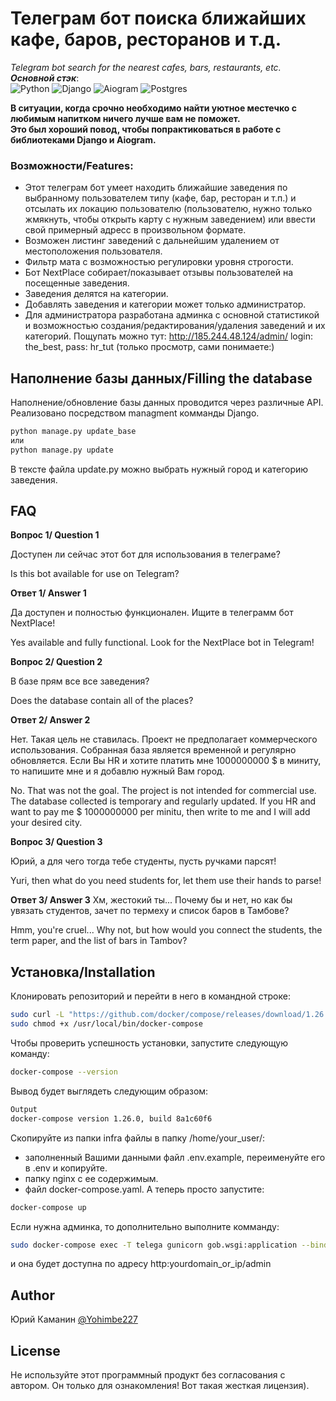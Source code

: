 # Телеграм бот поиска ближайших кафе, баров, ресторанов и т.д.  

_Telegram bot search for the nearest cafes, bars, restaurants, etc._  
_**Основной стэк**_:  
![Python](https://img.shields.io/badge/python-3.11-3670A0?style=for-the-badge&logo=python&logoColor=ffdd54)
![Django](https://img.shields.io/badge/django-4.1-%23092E20.svg?style=for-the-badge&logo=django&logoColor=white)
![Aiogram](https://img.shields.io/badge/Aiogram-2-ff1709?style=for-the-badge&logo=aiogram&logoColor=white&color=ff1709&labelColor=gray)
![Postgres](https://img.shields.io/badge/postgres-%23316192.svg?style=for-the-badge&logo=postgresql&logoColor=white)

**В ситуации, когда срочно необходимо найти уютное местечко с любимым
напитком ничего лучше вам не поможет.  
Это был хороший повод, чтобы
попрактиковаться в работе с библиотеками Django и Aiogram.**

### Возможности/Features:

* Этот телеграм бот умеет находить ближайшие заведения по выбранному пользователем типу (кафе, бар, ресторан и т.п.) и отсылать их локацию пользователю (пользователю, нужно только жмякнуть, чтобы открыть карту с нужным заведением) или ввести свой примерный адресс в произвольном формате.
* Возможен листинг заведений с дальнейшим удалением от местоположения пользователя.
* Фильтр мата с возможностью регулировки уровня строгости.
* Бот NextPlace собирает/показывает отзывы пользователей на посещенные заведения. 
* Заведения делятся на категории. 
* Добавлять заведения и категории  может только администратор.
* Для администратора разработана админка с основной статистикой и возможностью создания/редактирования/удаления заведений и их категорий. 
Пощупать можно тут: http://185.244.48.124/admin/ login: the_best, pass: hr_tut (только просмотр, сами понимаете:)




## Наполнение базы данных/Filling the database

Наполнение/обновление базы данных проводится через различные API. Реализовано
посредством managment комманды Django.
```bash
python manage.py update_base
или
python manage.py update
```
В тексте файла update.py можно выбрать нужный город и категорию заведения.

## FAQ

**Вопрос 1/ Question 1**

Доступен ли сейчас этот бот для использования в телеграме?  

Is this bot available for use on Telegram?

**Ответ 1/ Answer 1**

Да доступен и полностью функционален. Ищите в телеграмм бот NextPlace! 

Yes available and fully functional. Look for the NextPlace bot in Telegram!

**Вопрос 2/ Question 2**

В базе прям все все заведения?

Does the database contain all of the places?

**Ответ 2/ Answer 2**

Нет. Такая цель не ставилась. Проект не предполагает коммерческого использования. Собранная база является временной и регулярно обновляется. Если Вы HR и хотите платить мне 1000000000 $ в миниту, то напишите мне и я добавлю нужный Вам город. 

No. That was not the goal. The project is not intended for commercial use. The database collected is temporary and regularly updated. If you HR and want to pay me $ 1000000000 per minitu, then write to me and I will add your desired city.

**Вопрос 3/ Question 3**

Юрий, а для чего тогда тебе студенты, пусть ручками парсят!

Yuri, then what do you need students for, let them use their hands to parse!

**Ответ 3/ Answer 3**
Хм, жестокий ты... Почему бы и нет, но как бы увязать студентов, зачет по термеху и список баров в Тамбове?

Hmm, you're cruel... Why not, but how would you connect the students, the term paper, and the list of bars in Tambov?

## Установка/Installation

Клонировать репозиторий и перейти в него в командной строке:
```bash
sudo curl -L "https://github.com/docker/compose/releases/download/1.26.0/docker-compose-$(uname -s)-$(uname -m)" -o /usr/local/bin/docker-compose
sudo chmod +x /usr/local/bin/docker-compose
```
Чтобы проверить успешность установки, запустите следующую команду:
```bash
docker-compose --version
```
Вывод будет выглядеть следующим образом:
```bash
Output
docker-compose version 1.26.0, build 8a1c60f6
```
Скопируйте из папки infra файлы в папку /home/your_user/:
* заполненный Вашими данными файл .env.example, переименуйте его в .env и копируйте.
* папку nginx с ее содержимым.
* файл docker-compose.yaml.
А теперь просто запустите:
```bash
docker-compose up
```
Если нужна админка, то дополнительно выполните комманду:
```bash
sudo docker-compose exec -T telega gunicorn gob.wsgi:application --bind 0:8000
```
и она будет доступна по адресу http:yourdomain_or_ip/admin
## Author
 Юрий Каманин 
 [@Yohimbe227](https://www.github.com/Yohimbe227)

## License

Не используйте этот программный продукт без согласования с автором. Он только для ознакомления! Вот такая жесткая лицензия).
